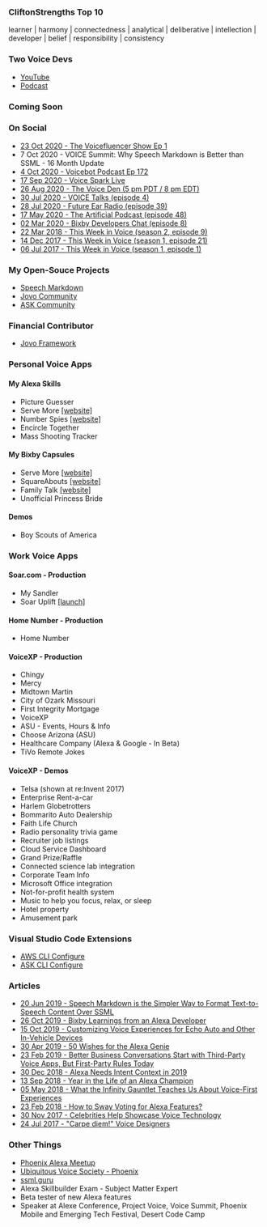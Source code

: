### CliftonStrengths Top 10
learner | harmony | connectedness | analytical | deliberative | intellection | developer | belief | responsibility | consistency

### Two Voice Devs
- [YouTube](https://www.youtube.com/channel/UCBWYqZpPY2U_wn2P72FUpBA)
- [Podcast](https://anchor.fm/two-voice-devs)

### Coming Soon

### On Social
- [23 Oct 2020 - The Voicefluencer Show Ep 1](https://youtu.be/LGExH13KGco)
- 7 Oct 2020 - VOICE Summit: Why Speech Markdown is Better than SSML - 16 Month Update
- [4 Oct 2020 - Voicebot Podcast Ep 172](https://voicebot.ai/2020/10/04/two-voice-devs-mark-tucker-and-allen-firstenberg-talk-alexa-google-assistant-and-more-voicebot-podcast-ep-172/)
- [17 Sep 2020 - Voice Spark Live](https://www.youtube.com/watch?v=1rSbPNFUj_8)
- [26 Aug 2020 - The Voice Den (5 pm PDT / 8 pm EDT)](https://alexaincanada.ca/the-voice-den/)
- [30 Jul 2020 - VOICE Talks (episode 4)](https://youtu.be/HT7uAJnMXm4)
- [28 Jul 2020 - Future Ear Radio (episode 39)](https://futurear.co/2020/07/28/039-mark-tucker-top-5-takeaways-from-alexa-live-2020/)
- [17 May 2020 - The Artificial Podcast (episode 48)](https://anchor.fm/the-artificial-podcast/episodes/48-Mark-Tucker--Developing-for-Voice-Tips--Tactics--Strategies--and-Speech-Markdown-ee6f15)
- [02 Mar 2020 - Bixby Developers Chat (episode 8)](https://www.buzzsprout.com/793529/3030607-voice-development-speech-markdown-and-jovo-with-mark-tucker)
- [22 Mar 2018 - This Week in Voice (season 2, episode 9)](https://www.thisweekinvoice.com/s2e9-march-22-2018)
- [14 Dec 2017 - This Week in Voice (season 1, episode 21)](https://www.thisweekinvoice.com/episode-21-december-14-2017)
- [06 Jul 2017 - This Week in Voice (season 1, episode 1)](https://www.thisweekinvoice.com/episode-1-july-6-2017)


### My Open-Souce Projects
- [Speech Markdown](https://www.speechmarkdown.org)
- [Jovo Community](https://github.com/jovo-community)
- [ASK Community](https://github.com/ask-community)

### Financial Contributor
- [Jovo Framework](https://opencollective.com/jovo-framework)

### Personal Voice Apps
#### My Alexa Skills
- Picture Guesser
- Serve More [[website]](https://servemore.shazaml.com/)
- Number Spies [[website]](https://numberspies.com/)
- Encircle Together
- Mass Shooting Tracker

#### My Bixby Capsules
- Serve More [[website]](https://servemore.shazaml.com/)
- SquareAbouts [[website]](https://squareabouts.shazaml.com/)
- Family Talk [[website]](https://familytalk.shazaml.com/)
- Unofficial Princess Bride

#### Demos
- Boy Scouts of America


### Work Voice Apps
#### Soar.com - Production
- My Sandler
- Soar Uplift [[launch]](https://alexa-skills.amazon.com/apis/custom/skills/amzn1.ask.skill.1be65940-84e8-44f1-886e-7c6ac189ebf1/tasks/LaunchStats/versions/1?a2z_ref=tucker_github)

#### Home Number - Production
- Home Number

#### VoiceXP - Production
- Chingy
- Mercy
- Midtown Martin
- City of Ozark Missouri
- First Integrity Mortgage
- VoiceXP
- ASU - Events, Hours & Info
- Choose Arizona (ASU)
- Healthcare Company (Alexa & Google - In Beta)
- TiVo Remote Jokes

#### VoiceXP - Demos
- Telsa (shown at re:Invent 2017)
- Enterprise Rent-a-car
- Harlem Globetrotters
- Bommarito Auto Dealership
- Faith Life Church
- Radio personality trivia game
- Recruiter job listings
- Cloud Service Dashboard
- Grand Prize/Raffle
- Connected science lab integration
- Corporate Team Info
- Microsoft Office integration
- Not-for-profit health system
- Music to help you focus, relax, or sleep
- Hotel property
- Amusement park

### Visual Studio Code Extensions
- [AWS CLI Configure](https://marketplace.visualstudio.com/items?itemName=mark-tucker.aws-cli-configure)
- [ASK CLI Configure](https://marketplace.visualstudio.com/items?itemName=mark-tucker.ask-cli-configure)

### Articles
- [20 Jun 2019 - Speech Markdown is the Simpler Way to Format Text-to-Speech Content Over SSML](https://voicebot.ai/2019/06/20/speech-markdown-is-the-simpler-way-to-format-text-to-speech-content-over-ssml/)
- [26 Oct 2019 - Bixby Learnings from an Alexa Developer](https://voicebot.ai/2019/10/26/bixby-learnings-from-an-alexa-developer/)
- [15 Oct 2019 - Customizing Voice Experiences for Echo Auto and Other In-Vehicle Devices](https://voicebot.ai/2019/10/15/customizing-voice-experiences-for-echo-auto-and-other-in-vehicle-devices/)
- [30 Apr 2019 - 50 Wishes for the Alexa Genie](https://www.linkedin.com/pulse/50-wishes-alexa-genie-mark-tucker/)
- [23 Feb 2019 - Better Business Conversations Start with Third-Party Voice Apps, But First-Party Rules Today](https://voicebot.ai/2019/02/23/better-business-conversations-start-with-third-party-voice-apps-but-first-party-rules-today/)
- [30 Dec 2018 - Alexa Needs Intent Context in 2019](https://voicebot.ai/2018/12/30/guest-developer-post-alexa-needs-intent-context-in-2019/)
- [13 Sep 2018 - Year in the Life of an Alexa Champion](https://www.linkedin.com/pulse/year-life-alexa-champion-mark-tucker/)
- [05 May 2018 - What the Infinity Gauntlet Teaches Us About Voice-First Experiences](https://voicebot.ai/2018/05/05/guest-post-what-the-infinity-gauntlet-teaches-us-about-voice-first-experiences/)
- [23 Feb 2018 - How to Sway Voting for Alexa Features?](https://www.linkedin.com/pulse/how-sway-voting-alexa-features-mark-tucker/)
- [30 Nov 2017 - Celebrities Help Showcase Voice Technology](https://www.linkedin.com/pulse/celebrities-help-showcase-voice-technology-mark-tucker/)
- [24 Jul 2017 - "Carpe diem!" Voice Designers](https://www.linkedin.com/pulse/carpe-diem-voice-designers-mark-tucker/)

### Other Things
- [Phoenix Alexa Meetup](https://www.meetup.com/phoenix-arizona-alexa-meetup/)
- [Ubiquitous Voice Society - Phoenix](https://www.meetup.com/uvs-phoenix/)
- [ssml.guru](http://ssml.guru/)
- Alexa Skillbuilder Exam - Subject Matter Expert
- Beta tester of new Alexa features
- Speaker at Alexe Conference, Project Voice, Voice Summit, Phoenix Mobile and Emerging Tech Festival, Desert Code Camp


